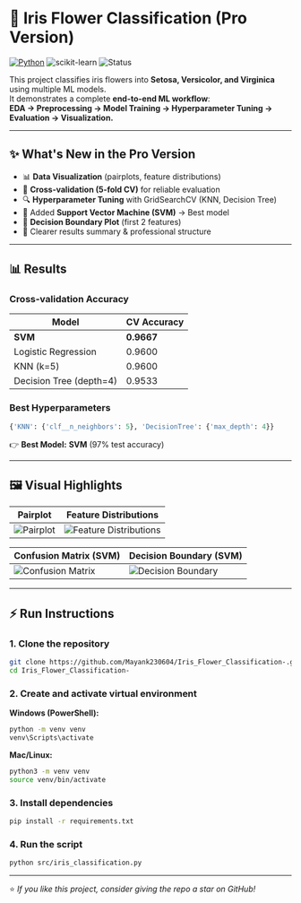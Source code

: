 # 🌸 Iris Flower Classification (Pro Version)

[![Python](https://img.shields.io/badge/Python-3.12.10-blue?logo=python&logoColor=white)](https://www.python.org/)
![scikit-learn](https://img.shields.io/badge/scikit--learn-ML-orange) 
![Status](https://img.shields.io/badge/status-completed-brightgreen)

This project classifies iris flowers into **Setosa, Versicolor, and Virginica** using multiple ML models.  
It demonstrates a complete **end-to-end ML workflow**:  
**EDA → Preprocessing → Model Training → Hyperparameter Tuning → Evaluation → Visualization.**

---

## ✨ What's New in the Pro Version
- 📊 **Data Visualization** (pairplots, feature distributions)  
- 🔄 **Cross-validation (5-fold CV)** for reliable evaluation  
- 🔍 **Hyperparameter Tuning** with GridSearchCV (KNN, Decision Tree)  
- 🧠 Added **Support Vector Machine (SVM)** → Best model  
- 🎨 **Decision Boundary Plot** (first 2 features)  
- 📑 Clearer results summary & professional structure  

---

## 📊 Results

### Cross-validation Accuracy
| Model                   | CV Accuracy |
|--------------------------|-------------|
| **SVM**                  | **0.9667** |
| Logistic Regression      | 0.9600      |
| KNN (k=5)                | 0.9600      |
| Decision Tree (depth=4)  | 0.9533      |

### Best Hyperparameters
```python
{'KNN': {'clf__n_neighbors': 5}, 'DecisionTree': {'max_depth': 4}}
````

👉 **Best Model:** **SVM** (97% test accuracy)

---

## 🖼️ Visual Highlights

| Pairplot | Feature Distributions |
|----------|------------------------|
| ![Pairplot](figures/pairplot.png) | ![Feature Distributions](figures/feature_distributions.png) |

| Confusion Matrix (SVM) | Decision Boundary (SVM) |
|-------------------------|--------------------------|
| ![Confusion Matrix](figures/confusion_matrix.png) | ![Decision Boundary](figures/decision_boundary.png) |

---

## ⚡ Run Instructions

### 1. Clone the repository

```bash
git clone https://github.com/Mayank230604/Iris_Flower_Classification-.git
cd Iris_Flower_Classification-
```

### 2. Create and activate virtual environment

**Windows (PowerShell):**

```bash
python -m venv venv
venv\Scripts\activate
```

**Mac/Linux:**

```bash
python3 -m venv venv
source venv/bin/activate
```

### 3. Install dependencies

```bash
pip install -r requirements.txt
```

### 4. Run the script

```bash
python src/iris_classification.py
```

---

⭐ *If you like this project, consider giving the repo a star on GitHub!*
